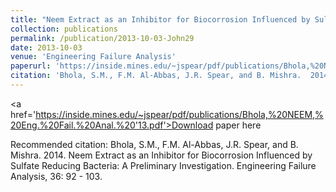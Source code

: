 ```yaml
---
title: "Neem Extract as an Inhibitor for Biocorrosion Influenced by Sulfate Reducing Bacteria: A Preliminary Investigation"
collection: publications
permalink: /publication/2013-10-03-John29
date: 2013-10-03
venue: 'Engineering Failure Analysis'
paperurl: 'https://inside.mines.edu/~jspear/pdf/publications/Bhola,%20NEEM,%20Eng.%20Fail.%20Anal.%20'13.pdf'
citation: 'Bhola, S.M., F.M. Al-Abbas, J.R. Spear, and B. Mishra.  2014.  Neem Extract as an Inhibitor for Biocorrosion Influenced by Sulfate Reducing Bacteria: A Preliminary Investigation.  Engineering Failure Analysis, 36: 92 - 103.'
---
```


<a href='https://inside.mines.edu/~jspear/pdf/publications/Bhola,%20NEEM,%20Eng.%20Fail.%20Anal.%20'13.pdf'>Download paper here</a>

Recommended citation: Bhola, S.M., F.M. Al-Abbas, J.R. Spear, and B. Mishra.  2014.  Neem Extract as an Inhibitor for Biocorrosion Influenced by Sulfate Reducing Bacteria: A Preliminary Investigation.  Engineering Failure Analysis, 36: 92 - 103.